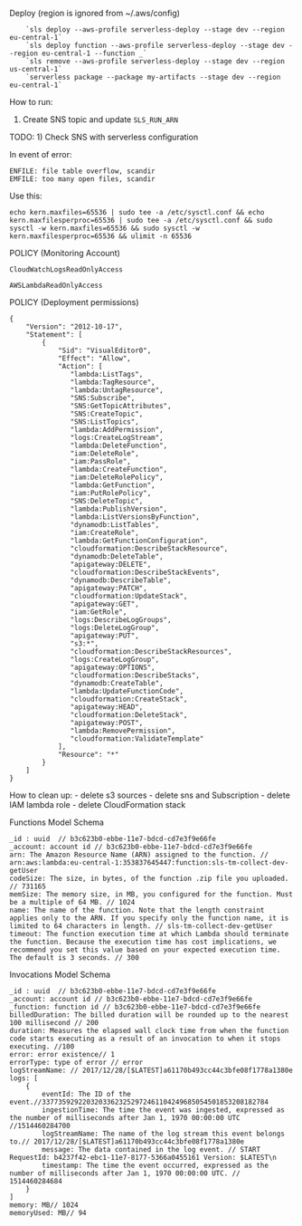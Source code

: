 Deploy (region is ignored from ~/.aws/config)

        `sls deploy --aws-profile serverless-deploy --stage dev --region eu-central-1`
        `sls deploy function --aws-profile serverless-deploy --stage dev --region eu-central-1 --function _`
        `sls remove --aws-profile serverless-deploy --stage dev --region us-central-1`
        `serverless package --package my-artifacts --stage dev --region eu-central-1`
        
How to run:
 1) Create SNS topic and update `SLS_RUN_ARN`

TODO:
    1) Check SNS with serverless configuration
    
    
In event of error:

    ENFILE: file table overflow, scandir
    EMFILE: too many open files, scandir
    
Use this: 
    
    echo kern.maxfiles=65536 | sudo tee -a /etc/sysctl.conf && echo kern.maxfilesperproc=65536 | sudo tee -a /etc/sysctl.conf && sudo sysctl -w kern.maxfiles=65536 && sudo sysctl -w kern.maxfilesperproc=65536 && ulimit -n 65536
    
POLICY (Monitoring Account)

    CloudWatchLogsReadOnlyAccess
     
    AWSLambdaReadOnlyAccess
     
POLICY (Deployment permissions)

    {
        "Version": "2012-10-17",
        "Statement": [
            {
                "Sid": "VisualEditor0",
                "Effect": "Allow",
                "Action": [
                   "lambda:ListTags",
                   "lambda:TagResource",
                   "lambda:UntagResource",
                   "SNS:Subscribe",
                   "SNS:GetTopicAttributes",
                   "SNS:CreateTopic",
                   "SNS:ListTopics",
                   "lambda:AddPermission",
                   "logs:CreateLogStream",
                   "lambda:DeleteFunction",
                   "iam:DeleteRole",
                   "iam:PassRole",
                   "lambda:CreateFunction",
                   "iam:DeleteRolePolicy",
                   "lambda:GetFunction",
                   "iam:PutRolePolicy",
                   "SNS:DeleteTopic",
                   "lambda:PublishVersion",
                   "lambda:ListVersionsByFunction",
                   "dynamodb:ListTables",
                   "iam:CreateRole",
                   "lambda:GetFunctionConfiguration",
                   "cloudformation:DescribeStackResource",
                   "dynamodb:DeleteTable",
                   "apigateway:DELETE",
                   "cloudformation:DescribeStackEvents",
                   "dynamodb:DescribeTable",
                   "apigateway:PATCH",
                   "cloudformation:UpdateStack",
                   "apigateway:GET",
                   "iam:GetRole",
                   "logs:DescribeLogGroups",
                   "logs:DeleteLogGroup",
                   "apigateway:PUT",
                   "s3:*",
                   "cloudformation:DescribeStackResources",
                   "logs:CreateLogGroup",
                   "apigateway:OPTIONS",
                   "cloudformation:DescribeStacks",
                   "dynamodb:CreateTable",
                   "lambda:UpdateFunctionCode",
                   "cloudformation:CreateStack",
                   "apigateway:HEAD",
                   "cloudformation:DeleteStack",
                   "apigateway:POST",
                   "lambda:RemovePermission",
                   "cloudformation:ValidateTemplate"
                ],
                "Resource": "*"
            }
        ]
    }
    
How to clean up:
    - delete s3 sources
    - delete sns and Subscription
    - delete IAM lambda role
    - delete CloudFormation stack

Functions Model Schema

    _id : uuid  // b3c623b0-ebbe-11e7-bdcd-cd7e3f9e66fe
    _account: account id // b3c623b0-ebbe-11e7-bdcd-cd7e3f9e66fe
    arn: The Amazon Resource Name (ARN) assigned to the function. // arn:aws:lambda:eu-central-1:353837645447:function:sls-tm-collect-dev-getUser
    codeSize: The size, in bytes, of the function .zip file you uploaded. // 731165
    memSize: The memory size, in MB, you configured for the function. Must be a multiple of 64 MB. // 1024
    name: The name of the function. Note that the length constraint applies only to the ARN. If you specify only the function name, it is limited to 64 characters in length. // sls-tm-collect-dev-getUser
    timeout: The function execution time at which Lambda should terminate the function. Because the execution time has cost implications, we recommend you set this value based on your expected execution time. The default is 3 seconds. // 300
    
 Invocations Model Schema
    
    _id : uuid  // b3c623b0-ebbe-11e7-bdcd-cd7e3f9e66fe
    _account: account id // b3c623b0-ebbe-11e7-bdcd-cd7e3f9e66fe
    _function: function id // b3c623b0-ebbe-11e7-bdcd-cd7e3f9e66fe
    billedDuration: The billed duration will be rounded up to the nearest 100 millisecond // 200
    duration: Measures the elapsed wall clock time from when the function code starts executing as a result of an invocation to when it stops executing. //100
    error: error existence// 1
    errorType: type of error // error
    logStreamName: // 2017/12/28/[$LATEST]a61170b493cc44c3bfe08f1778a1380e
    logs: [
        {
            eventId: The ID of the event.//33773592922032033623252972461104249685054501853208182784
            ingestionTime: The time the event was ingested, expressed as the number of milliseconds after Jan 1, 1970 00:00:00 UTC //1514460284700
            logStreamName: The name of the log stream this event belongs to.// 2017/12/28/[$LATEST]a61170b493cc44c3bfe08f1778a1380e
            message: The data contained in the log event. // START RequestId: b4237f42-ebc1-11e7-8177-5366a0455161 Version: $LATEST\n
            timestamp: The time the event occurred, expressed as the number of milliseconds after Jan 1, 1970 00:00:00 UTC. // 1514460284684
        }
    ]
    memory: MB// 1024
    memoryUsed: MB// 94